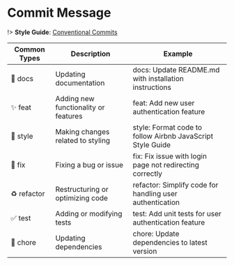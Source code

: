 # Commit Message

!> **Style Guide**: [Conventional Commits](https://www.conventionalcommits.org/en/v1.0.0/)

<table>
  <thead>
    <tr>
      <th>Common Types</th>
      <th>Description</th>
      <th>Example</th>
    </tr>
  </thead>
  <tbody>
    <tr>
      <td>📝 docs</td>
      <td>Updating documentation</td>
      <td>docs: Update README.md with installation instructions</td>
    </tr>
    <tr>
      <td>✨ feat</td>
      <td>Adding new functionality or features</td>
      <td>feat: Add new user authentication feature</td>
    </tr>
    <tr>
      <td>🎨 style</td>
      <td>Making changes related to styling</td>
      <td>style: Format code to follow Airbnb JavaScript Style Guide</td>
    </tr>
    <tr>
      <td>🐛 fix</td>
      <td>Fixing a bug or issue</td>
      <td>fix: Fix issue with login page not redirecting correctly</td>
    </tr>
    <tr>
      <td>♻️ refactor</td>
      <td>Restructuring or optimizing code</td>
      <td>refactor: Simplify code for handling user authentication</td>
    </tr>
    <tr>
      <td>✅ test</td>
      <td>Adding or modifying tests</td>
      <td>test: Add unit tests for user authentication feature</td>
    </tr>
    <tr>
      <td>👷 chore</td>
      <td>Updating dependencies</td>
      <td>chore: Update dependencies to latest version</td>
    </tr>
  </tbody>
</table>
